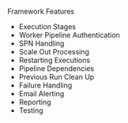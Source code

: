 

Framework Features
* Execution Stages
* Worker Pipeline Authentication
* SPN Handling
* Scale Out Processing
* Restarting Executions
* Pipeline Dependencies
* Previous Run Clean Up
* Failure Handling
* Email Alerting
* Reporting
* Testing
